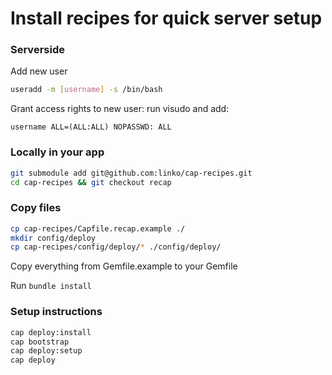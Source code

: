 # Install recipes for quick server setup

### Serverside
Add new user
```bash
useradd -m [username] -s /bin/bash
```
Grant access rights to new user: run visudo and add:
```
username ALL=(ALL:ALL) NOPASSWD: ALL
```

### Locally in your app
```bash
git submodule add git@github.com:linko/cap-recipes.git
cd cap-recipes && git checkout recap
```

### Copy files

```bash
cp cap-recipes/Capfile.recap.example ./
mkdir config/deploy
cp cap-recipes/config/deploy/* ./config/deploy/
```

Copy everything from Gemfile.example to your Gemfile

Run `bundle install`


### Setup instructions

```bash
cap deploy:install
cap bootstrap
cap deploy:setup
cap deploy
```

